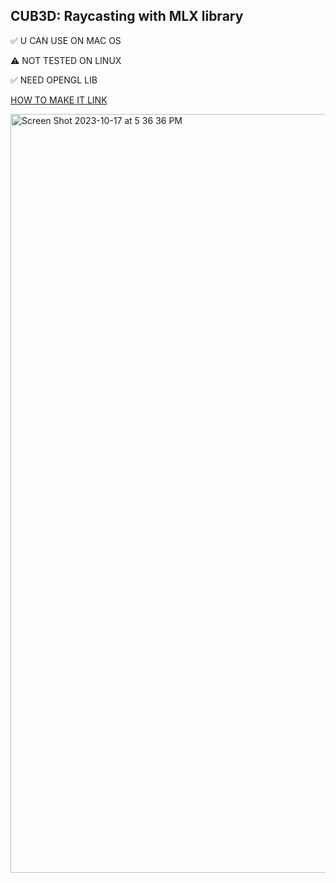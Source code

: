 ## CUB3D: Raycasting with MLX library

✅ U CAN USE ON MAC OS

⚠️ NOT TESTED ON LINUX

✅ NEED OPENGL LIB

[HOW TO MAKE IT LINK](https://maroon-face-0e4.notion.site/cub3D-Raycaster-with-miniLibX-f5944ca2ae3a44eb8f4ec362ff111e11?pvs=4)

<img width="1214" alt="Screen Shot 2023-10-17 at 5 36 36 PM" src="https://github.com/044apde/cub3D/assets/59429612/1a822a79-0530-47d1-86d3-d8c8787c591f">
